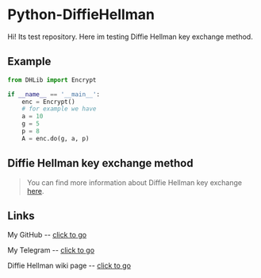 # Python-DiffieHellman

Hi! Its test repository. Here im testing Diffie Hellman key exchange method.

## Example
```python
from DHLib import Encrypt

if __name__ == '__main__':
	enc = Encrypt()
	# for example we have
	a = 10
	g = 5
	p = 8
	A = enc.do(g, a, p)
```


## Diffie Hellman key exchange method

> You can find more information about Diffie Hellman key exchange [here](https://en.wikipedia.org/wiki/Diffie%E2%80%93Hellman_key_exchange).

## Links

My GitHub -- [click to go](https://github.com/nikitt-code)

My Telegram -- [click to go](https://t.me/nvdiz)

Diffie Hellman wiki page -- [click to go](https://en.wikipedia.org/wiki/Diffie%E2%80%93Hellman_key_exchange)
